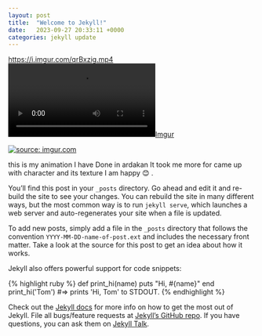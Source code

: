 ```yaml
---
layout: post
title:  "Welcome to Jekyll!"
date:   2023-09-27 20:33:11 +0000
categories: jekyll update
---
```

https://i.imgur.com/qrBxzig.mp4
[![Imgur](https://i.imgur.com/qrBxzig.mp4)](https://i.imgur.com/qrBxzig.mp4)


<a href="https://imgur.com/qrBxzig"><img src="https://i.imgur.com/qrBxzig.mp4" title="source: imgur.com" /></a>

this is my animation I have Done in ardakan
It took me more for came up with character and its texture
I am happy 😊
.





You’ll find this post in your `_posts` directory. Go ahead and edit it and re-build the site to see your changes. You can rebuild the site in many different ways, but the most common way is to run `jekyll serve`, which launches a web server and auto-regenerates your site when a file is updated.

To add new posts, simply add a file in the `_posts` directory that follows the convention `YYYY-MM-DD-name-of-post.ext` and includes the necessary front matter. Take a look at the source for this post to get an idea about how it works.

Jekyll also offers powerful support for code snippets:

{% highlight ruby %}
def print_hi(name)
  puts "Hi, #{name}"
end
print_hi('Tom')
#=> prints 'Hi, Tom' to STDOUT.
{% endhighlight %}

Check out the [Jekyll docs][jekyll-docs] for more info on how to get the most out of Jekyll. File all bugs/feature requests at [Jekyll’s GitHub repo][jekyll-gh]. If you have questions, you can ask them on [Jekyll Talk][jekyll-talk].

[jekyll-docs]: https://jekyllrb.com/docs/home
[jekyll-gh]:   https://github.com/jekyll/jekyll
[jekyll-talk]: https://talk.jekyllrb.com/

